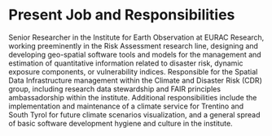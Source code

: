 Present Job and Responsibilities
================================

Senior Researcher in the Institute for Earth Observation at EURAC Research,
working preeminently in the Risk Assessment research line, designing and developing
geo-spatial software tools and models for the management and estimation of
quantitative information related to disaster risk, dynamic exposure components, or
vulnerability indices.
Responsible for the Spatial Data Infrastructure management within the Climate
and Disaster Risk (CDR) group, including research data stewardship and FAIR
principles ambassadorship within the institute.
Additional responsibilities include the implementation and maintenance of a
climate service for Trentino and South Tyrol for future climate scenarios visualization,
and a general spread of basic software development hygiene and culture in the institute.

